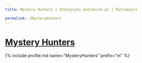 ```yaml
---
title: Mystery Hunters | Statystyki patronite.pl | Patromierz

permalink: /MysteryHunters
---
```


# [Mystery Hunters](https://patronite.pl/MysteryHunters)

{% include profile.md name="MysteryHunters" prefix="m" %}
